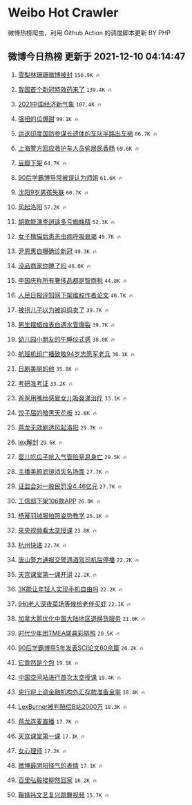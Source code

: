 # Weibo Hot Crawler 



微博热榜爬虫，利用 Github Action 的调度脚本更新 BY PHP 


## 微博今日热榜 更新于 2021-12-10 04:14:47 
1. [雪梨林珊珊微博被封](https://s.weibo.com/weibo?q=%23%E9%9B%AA%E6%A2%A8%E6%9E%97%E7%8F%8A%E7%8F%8A%E5%BE%AE%E5%8D%9A%E8%A2%AB%E5%B0%81%23&Refer=top) `156.9K 🔥` 

1. [我国首个新冠特效药来了](https://s.weibo.com/weibo?q=%23%E6%88%91%E5%9B%BD%E9%A6%96%E4%B8%AA%E6%96%B0%E5%86%A0%E7%89%B9%E6%95%88%E8%8D%AF%E6%9D%A5%E4%BA%86%23&Refer=top) `139.4K 🔥` 

1. [2021中国经济新气象](https://s.weibo.com/weibo?q=%232021%E4%B8%AD%E5%9B%BD%E7%BB%8F%E6%B5%8E%E6%96%B0%E6%B0%94%E8%B1%A1%23&Refer=top) `107.4K 🔥` 

1. [强扭的瓜爆甜](https://s.weibo.com/weibo?q=%23%E5%BC%BA%E6%89%AD%E7%9A%84%E7%93%9C%E7%88%86%E7%94%9C%23&Refer=top) `99.1K 🔥` 

1. [运送印度国防参谋长遗体的车队半路出车祸](https://s.weibo.com/weibo?q=%23%E8%BF%90%E9%80%81%E5%8D%B0%E5%BA%A6%E5%9B%BD%E9%98%B2%E5%8F%82%E8%B0%8B%E9%95%BF%E9%81%97%E4%BD%93%E7%9A%84%E8%BD%A6%E9%98%9F%E5%8D%8A%E8%B7%AF%E5%87%BA%E8%BD%A6%E7%A5%B8%23&Refer=top) `86.7K 🔥` 

1. [上海警方回应救护车人员偷居民香肠](https://s.weibo.com/weibo?q=%23%E4%B8%8A%E6%B5%B7%E8%AD%A6%E6%96%B9%E5%9B%9E%E5%BA%94%E6%95%91%E6%8A%A4%E8%BD%A6%E4%BA%BA%E5%91%98%E5%81%B7%E5%B1%85%E6%B0%91%E9%A6%99%E8%82%A0%23&Refer=top) `69.6K 🔥` 

1. [豆瓣下架](https://s.weibo.com/weibo?q=%23%E8%B1%86%E7%93%A3%E4%B8%8B%E6%9E%B6%23&Refer=top) `64.7K 🔥` 

1. [90后学霸博导常被误认为师姐](https://s.weibo.com/weibo?q=%2390%E5%90%8E%E5%AD%A6%E9%9C%B8%E5%8D%9A%E5%AF%BC%E5%B8%B8%E8%A2%AB%E8%AF%AF%E8%AE%A4%E4%B8%BA%E5%B8%88%E5%A7%90%23&Refer=top) `61.6K 🔥` 

1. [沈阳9岁男孩失联](https://s.weibo.com/weibo?q=%23%E6%B2%88%E9%98%B39%E5%B2%81%E7%94%B7%E5%AD%A9%E5%A4%B1%E8%81%94%23&Refer=top) `60.7K 🔥` 

1. [风起洛阳](https://s.weibo.com/weibo?q=%E9%A3%8E%E8%B5%B7%E6%B4%9B%E9%98%B3&Refer=top) `57.2K 🔥` 

1. [胡歌能演李逍遥多亏蜘蛛精](https://s.weibo.com/weibo?q=%23%E8%83%A1%E6%AD%8C%E8%83%BD%E6%BC%94%E6%9D%8E%E9%80%8D%E9%81%A5%E5%A4%9A%E4%BA%8F%E8%9C%98%E8%9B%9B%E7%B2%BE%23&Refer=top) `52.3K 🔥` 

1. [女子撸猫后患恙虫病呼吸衰竭](https://s.weibo.com/weibo?q=%23%E5%A5%B3%E5%AD%90%E6%92%B8%E7%8C%AB%E5%90%8E%E6%82%A3%E6%81%99%E8%99%AB%E7%97%85%E5%91%BC%E5%90%B8%E8%A1%B0%E7%AB%AD%23&Refer=top) `49.7K 🔥` 

1. [尹恩惠自曝确诊新冠](https://s.weibo.com/weibo?q=%23%E5%B0%B9%E6%81%A9%E6%83%A0%E8%87%AA%E6%9B%9D%E7%A1%AE%E8%AF%8A%E6%96%B0%E5%86%A0%23&Refer=top) `49.3K 🔥` 

1. [没品商家你睡了吗](https://s.weibo.com/weibo?q=%23%E6%B2%A1%E5%93%81%E5%95%86%E5%AE%B6%E4%BD%A0%E7%9D%A1%E4%BA%86%E5%90%97%23&Refer=top) `46.0K 🔥` 

1. [李国庆称所有奢侈品都是智商税](https://s.weibo.com/weibo?q=%23%E6%9D%8E%E5%9B%BD%E5%BA%86%E7%A7%B0%E6%89%80%E6%9C%89%E5%A5%A2%E4%BE%88%E5%93%81%E9%83%BD%E6%98%AF%E6%99%BA%E5%95%86%E7%A8%8E%23&Refer=top) `44.8K 🔥` 

1. [人民日报评知网下架维权作者论文](https://s.weibo.com/weibo?q=%23%E4%BA%BA%E6%B0%91%E6%97%A5%E6%8A%A5%E8%AF%84%E7%9F%A5%E7%BD%91%E4%B8%8B%E6%9E%B6%E7%BB%B4%E6%9D%83%E4%BD%9C%E8%80%85%E8%AE%BA%E6%96%87%23&Refer=top) `40.7K 🔥` 

1. [被拐儿子以为被妈妈卖了](https://s.weibo.com/weibo?q=%23%E8%A2%AB%E6%8B%90%E5%84%BF%E5%AD%90%E4%BB%A5%E4%B8%BA%E8%A2%AB%E5%A6%88%E5%A6%88%E5%8D%96%E4%BA%86%23&Refer=top) `39.7K 🔥` 

1. [男生摆蜡烛表白遇水管爆裂](https://s.weibo.com/weibo?q=%23%E7%94%B7%E7%94%9F%E6%91%86%E8%9C%A1%E7%83%9B%E8%A1%A8%E7%99%BD%E9%81%87%E6%B0%B4%E7%AE%A1%E7%88%86%E8%A3%82%23&Refer=top) `39.7K 🔥` 

1. [幼儿园小朋友的午睡仪式感](https://s.weibo.com/weibo?q=%23%E5%B9%BC%E5%84%BF%E5%9B%AD%E5%B0%8F%E6%9C%8B%E5%8F%8B%E7%9A%84%E5%8D%88%E7%9D%A1%E4%BB%AA%E5%BC%8F%E6%84%9F%23&Refer=top) `38.0K 🔥` 

1. [航班机组广播致敬94岁志愿军老兵](https://s.weibo.com/weibo?q=%E8%88%AA%E7%8F%AD%E6%9C%BA%E7%BB%84%E5%B9%BF%E6%92%AD%E8%87%B4%E6%95%AC94%E5%B2%81%E5%BF%97%E6%84%BF%E5%86%9B%E8%80%81%E5%85%B5&Refer=top) `36.1K 🔥` 

1. [日剧美丽的他](https://s.weibo.com/weibo?q=%23%E6%97%A5%E5%89%A7%E7%BE%8E%E4%B8%BD%E7%9A%84%E4%BB%96%23&Refer=top) `35.8K 🔥` 

1. [考研准考证](https://s.weibo.com/weibo?q=%23%E8%80%83%E7%A0%94%E5%87%86%E8%80%83%E8%AF%81%23&Refer=top) `33.2K 🔥` 

1. [爸爸用嘴给感冒女儿吸鼻涕治疗](https://s.weibo.com/weibo?q=%23%E7%88%B8%E7%88%B8%E7%94%A8%E5%98%B4%E7%BB%99%E6%84%9F%E5%86%92%E5%A5%B3%E5%84%BF%E5%90%B8%E9%BC%BB%E6%B6%95%E6%B2%BB%E7%96%97%23&Refer=top) `33.1K 🔥` 

1. [饺子届的暗黑天花板](https://s.weibo.com/weibo?q=%23%E9%A5%BA%E5%AD%90%E5%B1%8A%E7%9A%84%E6%9A%97%E9%BB%91%E5%A4%A9%E8%8A%B1%E6%9D%BF%23&Refer=top) `32.6K 🔥` 

1. [蒋龙无效剧透风起洛阳](https://s.weibo.com/weibo?q=%23%E8%92%8B%E9%BE%99%E6%97%A0%E6%95%88%E5%89%A7%E9%80%8F%E9%A3%8E%E8%B5%B7%E6%B4%9B%E9%98%B3%23&Refer=top) `29.7K 🔥` 

1. [lex解封](https://s.weibo.com/weibo?q=%23lex%E8%A7%A3%E5%B0%81%23&Refer=top) `29.6K 🔥` 

1. [婴儿吃瓜子呛入气管险窒息身亡](https://s.weibo.com/weibo?q=%23%E5%A9%B4%E5%84%BF%E5%90%83%E7%93%9C%E5%AD%90%E5%91%9B%E5%85%A5%E6%B0%94%E7%AE%A1%E9%99%A9%E7%AA%92%E6%81%AF%E8%BA%AB%E4%BA%A1%23&Refer=top) `29.5K 🔥` 

1. [主播美颜滤镜消失名场面](https://s.weibo.com/weibo?q=%23%E4%B8%BB%E6%92%AD%E7%BE%8E%E9%A2%9C%E6%BB%A4%E9%95%9C%E6%B6%88%E5%A4%B1%E5%90%8D%E5%9C%BA%E9%9D%A2%23&Refer=top) `27.7K 🔥` 

1. [证监会对一股民罚没4.46亿元](https://s.weibo.com/weibo?q=%23%E8%AF%81%E7%9B%91%E4%BC%9A%E5%AF%B9%E4%B8%80%E8%82%A1%E6%B0%91%E7%BD%9A%E6%B2%A14.46%E4%BA%BF%E5%85%83%23&Refer=top) `27.7K 🔥` 

1. [工信部下架106款APP](https://s.weibo.com/weibo?q=%23%E5%B7%A5%E4%BF%A1%E9%83%A8%E4%B8%8B%E6%9E%B6106%E6%AC%BEAPP%23&Refer=top) `26.0K 🔥` 

1. [杨幂羽绒服拍照姿势教学](https://s.weibo.com/weibo?q=%23%E6%9D%A8%E5%B9%82%E7%BE%BD%E7%BB%92%E6%9C%8D%E6%8B%8D%E7%85%A7%E5%A7%BF%E5%8A%BF%E6%95%99%E5%AD%A6%23&Refer=top) `25.1K 🔥` 

1. [来央视频看太空授课](https://s.weibo.com/weibo?q=%23%E6%9D%A5%E5%A4%AE%E8%A7%86%E9%A2%91%E7%9C%8B%E5%A4%AA%E7%A9%BA%E6%8E%88%E8%AF%BE%23&Refer=top) `23.8K 🔥` 

1. [杭州快递](https://s.weibo.com/weibo?q=%E6%9D%AD%E5%B7%9E%E5%BF%AB%E9%80%92&Refer=top) `22.7K 🔥` 

1. [唐山警方通报交警遇酒驾司机后停播](https://s.weibo.com/weibo?q=%23%E5%94%90%E5%B1%B1%E8%AD%A6%E6%96%B9%E9%80%9A%E6%8A%A5%E4%BA%A4%E8%AD%A6%E9%81%87%E9%85%92%E9%A9%BE%E5%8F%B8%E6%9C%BA%E5%90%8E%E5%81%9C%E6%92%AD%23&Refer=top) `22.2K 🔥` 

1. [天宫课堂第一课开讲](https://s.weibo.com/weibo?q=%23%E5%A4%A9%E5%AE%AB%E8%AF%BE%E5%A0%82%E7%AC%AC%E4%B8%80%E8%AF%BE%E5%BC%80%E8%AE%B2%23&Refer=top) `22.2K 🔥` 

1. [3K能让年轻人实现手机自由吗](https://s.weibo.com/weibo?q=%233K%E8%83%BD%E8%AE%A9%E5%B9%B4%E8%BD%BB%E4%BA%BA%E5%AE%9E%E7%8E%B0%E6%89%8B%E6%9C%BA%E8%87%AA%E7%94%B1%E5%90%97%23&Refer=top) `22.2K 🔥` 

1. [9旬老人深夜菜场等候给老伴买虾](https://s.weibo.com/weibo?q=%239%E6%97%AC%E8%80%81%E4%BA%BA%E6%B7%B1%E5%A4%9C%E8%8F%9C%E5%9C%BA%E7%AD%89%E5%80%99%E7%BB%99%E8%80%81%E4%BC%B4%E4%B9%B0%E8%99%BE%23&Refer=top) `22.1K 🔥` 

1. [加拿大鹅优化中国大陆地区退换货服务](https://s.weibo.com/weibo?q=%23%E5%8A%A0%E6%8B%BF%E5%A4%A7%E9%B9%85%E4%BC%98%E5%8C%96%E4%B8%AD%E5%9B%BD%E5%A4%A7%E9%99%86%E5%9C%B0%E5%8C%BA%E9%80%80%E6%8D%A2%E8%B4%A7%E6%9C%8D%E5%8A%A1%23&Refer=top) `21.0K 🔥` 

1. [时代少年团TMEA盛典彩排照](https://s.weibo.com/weibo?q=%23%E6%97%B6%E4%BB%A3%E5%B0%91%E5%B9%B4%E5%9B%A2TMEA%E7%9B%9B%E5%85%B8%E5%BD%A9%E6%8E%92%E7%85%A7%23&Refer=top) `20.5K 🔥` 

1. [90后学霸博导5年发表SCI论文60余篇](https://s.weibo.com/weibo?q=%2390%E5%90%8E%E5%AD%A6%E9%9C%B8%E5%8D%9A%E5%AF%BC5%E5%B9%B4%E5%8F%91%E8%A1%A8SCI%E8%AE%BA%E6%96%8760%E4%BD%99%E7%AF%87%23&Refer=top) `20.2K 🔥` 

1. [它竟然是个包](https://s.weibo.com/weibo?q=%23%E5%AE%83%E7%AB%9F%E7%84%B6%E6%98%AF%E4%B8%AA%E5%8C%85%23&Refer=top) `19.5K 🔥` 

1. [中国空间站进行首次太空授课](https://s.weibo.com/weibo?q=%23%E4%B8%AD%E5%9B%BD%E7%A9%BA%E9%97%B4%E7%AB%99%E8%BF%9B%E8%A1%8C%E9%A6%96%E6%AC%A1%E5%A4%AA%E7%A9%BA%E6%8E%88%E8%AF%BE%23&Refer=top) `19.4K 🔥` 

1. [央行将上调金融机构外汇存款准备金率](https://s.weibo.com/weibo?q=%23%E5%A4%AE%E8%A1%8C%E5%B0%86%E4%B8%8A%E8%B0%83%E9%87%91%E8%9E%8D%E6%9C%BA%E6%9E%84%E5%A4%96%E6%B1%87%E5%AD%98%E6%AC%BE%E5%87%86%E5%A4%87%E9%87%91%E7%8E%87%23&Refer=top) `18.4K 🔥` 

1. [LexBurner被判赔偿B站2000万](https://s.weibo.com/weibo?q=%23LexBurner%E8%A2%AB%E5%88%A4%E8%B5%94%E5%81%BFB%E7%AB%992000%E4%B8%87%23&Refer=top) `18.3K 🔥` 

1. [蒋龙连麦直播](https://s.weibo.com/weibo?q=%23%E8%92%8B%E9%BE%99%E8%BF%9E%E9%BA%A6%E7%9B%B4%E6%92%AD%23&Refer=top) `17.7K 🔥` 

1. [天宫课堂第一课](https://s.weibo.com/weibo?q=%23%E5%A4%A9%E5%AE%AB%E8%AF%BE%E5%A0%82%E7%AC%AC%E4%B8%80%E8%AF%BE%23&Refer=top) `17.3K 🔥` 

1. [女心理师](https://s.weibo.com/weibo?q=%E5%A5%B3%E5%BF%83%E7%90%86%E5%B8%88&Refer=top) `17.2K 🔥` 

1. [微博最阴阳怪气的表情](https://s.weibo.com/weibo?q=%23%E5%BE%AE%E5%8D%9A%E6%9C%80%E9%98%B4%E9%98%B3%E6%80%AA%E6%B0%94%E7%9A%84%E8%A1%A8%E6%83%85%23&Refer=top) `17.1K 🔥` 

1. [百里弘毅接柳然回家](https://s.weibo.com/weibo?q=%23%E7%99%BE%E9%87%8C%E5%BC%98%E6%AF%85%E6%8E%A5%E6%9F%B3%E7%84%B6%E5%9B%9E%E5%AE%B6%23&Refer=top) `16.2K 🔥` 

1. [鞠婧祎文艺复兴跳舞视频](https://s.weibo.com/weibo?q=%23%E9%9E%A0%E5%A9%A7%E7%A5%8E%E6%96%87%E8%89%BA%E5%A4%8D%E5%85%B4%E8%B7%B3%E8%88%9E%E8%A7%86%E9%A2%91%23&Refer=top) `15.7K 🔥` 

